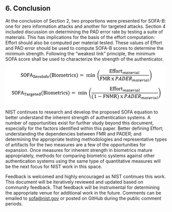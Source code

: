 ## 6. Conclusion
At the conclusion of Section 2, two proportions were presented for SOFA-B: one for zero information attacks and another for targeted attacks. Section 4 included discussion on determining the PAD error rate by testing a suite of materials. This has implications for the basis of the effort computation: Effort should also be computed per material tested. These values of Effort and PAD error should be used to compute SOFA-B scores to determine the minimum strength. Following the “weakest link” principle, the minimum SOFA score shall be used to characterize the strength of the authenticator.

![](media/sofaminimum.png)

NIST continues to research and develop the proposed SOFA equation to better understand the inherent strength of authentication systems. A number of opportunities exist for further study beyond this document, especially for the factors identified within this paper. Better defining Effort; understanding the dependencies between FMR and PADER; and determining the appropriate testing methodologies and representative types of artifacts for the two measures are a few of the opportunities for expansion. Once measures for inherent strength in biometrics mature appropriately, methods for comparing biometric systems against other authentication systems using the same type of quantitative measures will be the next focus for NIST work in this space.

Feedback is welcomed and highly encouraged as NIST continues this work. This document will be iteratively reviewed and updated based on community feedback. That feedback will be instrumental for determining the appropriate venue for additional work in the future. Comments can be emailed to sofa@nist.gov or posted on GitHub during the public comment periods.

